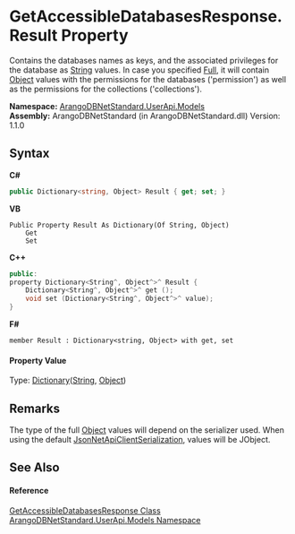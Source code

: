 # GetAccessibleDatabasesResponse.Result Property 
 

Contains the databases names as keys, and the associated privileges for the database as <a href="https://docs.microsoft.com/dotnet/api/system.string" target="_blank" rel="noopener noreferrer">String</a> values. In case you specified <a href="92994777-4d11-a55b-208f-9d02d92b3175">Full</a>, it will contain <a href="https://docs.microsoft.com/dotnet/api/system.object" target="_blank" rel="noopener noreferrer">Object</a> values with the permissions for the databases ('permission') as well as the permissions for the collections ('collections').

**Namespace:**&nbsp;<a href="3f782427-687a-00ed-a402-dbe7f114707d">ArangoDBNetStandard.UserApi.Models</a><br />**Assembly:**&nbsp;ArangoDBNetStandard (in ArangoDBNetStandard.dll) Version: 1.1.0

## Syntax

**C#**<br />
``` C#
public Dictionary<string, Object> Result { get; set; }
```

**VB**<br />
``` VB
Public Property Result As Dictionary(Of String, Object)
	Get
	Set
```

**C++**<br />
``` C++
public:
property Dictionary<String^, Object^>^ Result {
	Dictionary<String^, Object^>^ get ();
	void set (Dictionary<String^, Object^>^ value);
}
```

**F#**<br />
``` F#
member Result : Dictionary<string, Object> with get, set

```


#### Property Value
Type: <a href="https://docs.microsoft.com/dotnet/api/system.collections.generic.dictionary-2" target="_blank" rel="noopener noreferrer">Dictionary</a>(<a href="https://docs.microsoft.com/dotnet/api/system.string" target="_blank" rel="noopener noreferrer">String</a>, <a href="https://docs.microsoft.com/dotnet/api/system.object" target="_blank" rel="noopener noreferrer">Object</a>)

## Remarks
The type of the full <a href="https://docs.microsoft.com/dotnet/api/system.object" target="_blank" rel="noopener noreferrer">Object</a> values will depend on the serializer used. When using the default <a href="43a1bec4-31f1-1c6e-83bf-2154cb6590d3">JsonNetApiClientSerialization</a>, values will be JObject.

## See Also


#### Reference
<a href="2c5d88be-e8cd-8948-a8be-1a8563236b03">GetAccessibleDatabasesResponse Class</a><br /><a href="3f782427-687a-00ed-a402-dbe7f114707d">ArangoDBNetStandard.UserApi.Models Namespace</a><br />